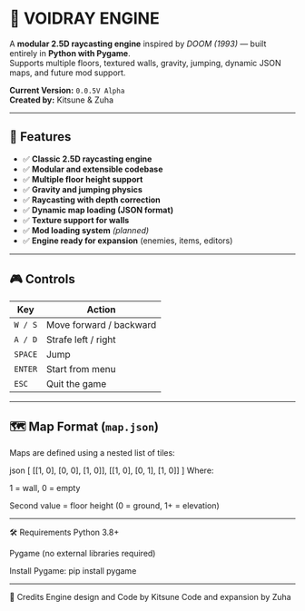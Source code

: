 # 🔷 VOIDRAY ENGINE

A **modular 2.5D raycasting engine** inspired by *DOOM (1993)* — built entirely in **Python with Pygame**.  
Supports multiple floors, textured walls, gravity, jumping, dynamic JSON maps, and future mod support.

**Current Version:** `0.0.5V Alpha`  
**Created by:** Kitsune & Zuha

---

## 🧩 Features

- ✅ **Classic 2.5D raycasting engine**
- ✅ **Modular and extensible codebase**
- ✅ **Multiple floor height support**
- ✅ **Gravity and jumping physics**
- ✅ **Raycasting with depth correction**
- ✅ **Dynamic map loading (JSON format)**
- ✅ **Texture support for walls**
- ✅ **Mod loading system** *(planned)*
- ✅ **Engine ready for expansion** (enemies, items, editors)

---

## 🎮 Controls

| Key      | Action               |
|----------|----------------------|
| `W / S`  | Move forward / backward |
| `A / D`  | Strafe left / right  |
| `SPACE`  | Jump                 |
| `ENTER`  | Start from menu      |
| `ESC`    | Quit the game        |

---

## 🗺️ Map Format (`map.json`)

Maps are defined using a nested list of tiles:

json
[
  [[1, 0], [0, 0], [1, 0]],
  [[1, 0], [0, 1], [1, 0]]
]
Where:

1 = wall, 0 = empty

Second value = floor height (0 = ground, 1+ = elevation)

---

🛠️ Requirements
Python 3.8+

Pygame (no external libraries required)

Install Pygame:
pip install pygame

---

💬 Credits
Engine design and Code by Kitsune
Code and expansion by Zuha
